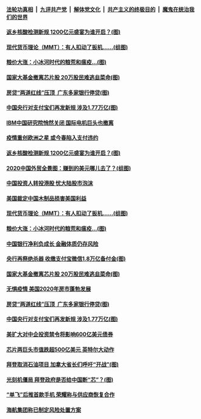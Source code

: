 ####  [法轮功真相](../../../../basic/blob/master/README.md?t=01252231) &nbsp;|&nbsp; [九评共产党](../../../../9ping.md/blob/master/README.md?t=01252231) &nbsp;|&nbsp; [解体党文化](../../../../jtdwh.md/blob/master/README.md?t=01252231)  &nbsp;|&nbsp; [共产主义的终极目的](../../../../gczydzjmd.md/blob/master/README.md?t=01252231) &nbsp;|&nbsp; [魔鬼在统治我们的世界](../../../../mgztzwmdsj.md/blob/master/README.md?t=01252231) 

#### [返乡核酸检测新规 1200亿元盛宴为谁开启？(图)](../pages/p5/960267.md?t=01252231) 

#### [现代货币理论（MMT）：有人扣动了扳机……(组图)](../pages/p5/960236.md?t=01252231) 

#### [粮价大涨：小冰河时代的粮荒和瘟疫…(图)](../pages/p5/960243.md?t=01252231) 

#### [国家大基金撤离芯片股 20万股民难逃韭菜命(图)](../pages/p5/960206.md?t=01252231) 

#### [房贷“两道红线”压顶&nbsp; 广东多家银行停贷(图)](../pages/p5/960160.md?t=01252231) 

#### [中国央行对支付宝们再发新规 涉及1.77万亿(图)](../pages/p5/960135.md?t=01252231) 

#### [IBM中国研究院悄然关闭 国际电机巨头也撤离](../pages/p5/960305.md?t=01252231) 

#### [疫情重创欧洲之星 或今春陷入支付违约](../pages/p5/960303.md?t=01252231) 

#### [返乡核酸检测新规 1200亿元盛宴为谁开启？(图)](../pages/p5/960267.md?t=01252231) 

#### [2020中国外贸全景图：赚到的美元哪儿去了？(组图)](../pages/p5/960231.md?t=01252231) 

#### [中国投资人转投港股 忧大陆股市泡沫](../pages/p5/960255.md?t=01252231) 

#### [美国裁定中国木制品损害美国利益](../pages/p5/960253.md?t=01252231) 

#### [现代货币理论（MMT）：有人扣动了扳机……(组图)](../pages/p5/960236.md?t=01252231) 

#### [粮价大涨：小冰河时代的粮荒和瘟疫…(图)](../pages/p5/960243.md?t=01252231) 

#### [中国银行净利负成长 金融体质仍存风险](../pages/p5/960209.md?t=01252231) 

#### [央行再祭绝杀器 收缴支付宝微信1.8万亿备付金(图)](../pages/p5/960207.md?t=01252231) 

#### [国家大基金撤离芯片股 20万股民难逃韭菜命(图)](../pages/p5/960206.md?t=01252231) 

#### [无惧疫情 美国2020年房市蓬勃发展](../pages/p5/960183.md?t=01252231) 

#### [房贷“两道红线”压顶&nbsp; 广东多家银行停贷(图)](../pages/p5/960160.md?t=01252231) 

#### [中国央行对支付宝们再发新规 涉及1.77万亿(图)](../pages/p5/960135.md?t=01252231) 

#### [美扩大对中企投资禁令将影响600亿美元债券](../pages/p5/960138.md?t=01252231) 

#### [芯片两巨头市值跌超500亿美元 英特尔大动作](../pages/p5/960118.md?t=01252231) 

#### [拜登取消石油项目 加拿大省长们呼吁“开战”(图)](../pages/p5/960105.md?t=01252231) 

#### [光刻机僵局 拜登政府是否给中国断“芯”？(图)](../pages/p5/960101.md?t=01252231) 

#### [“单飞”后推首款手机 荣耀称与供应商恢复合作](../pages/p5/960067.md?t=01252231) 

#### [海航集团称已制定风险处置方案](../pages/p5/960048.md?t=01252231) 

